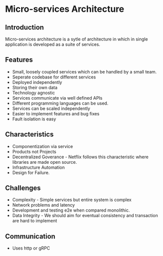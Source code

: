 # Micro-services Architecture

## Introduction

Micro-services architecture is a sytle of architecture in which in single application is developed as a suite of services.

## Features

* Small, loosely coupled services which can be handled by a small team.
* Seperate codebase for different services
* Deployed independently
* Storing their own data
* Technology agnostic 
* Services communicate via well defined APIs
* Different programming languages can be used.
* Services can be scaled independently
* Easier to implement features and bug fixes
* Fault isolation is easy

## Characteristics

* Componentization via service
* Products not Projects
* Decentralized Goverance - Netflix follows this characteristic where libraries are made open source.
* Infrastructure Automation
* Design for Failure.


## Challenges

* Complexity - Simple services but entire system is complex
* Network problems and latency
* Development and testing e2e when compared monolithic.
* Data Integrity - We should aim for eventual consistency and transaction are hard to implement

## Communication

* Uses http or gRPC